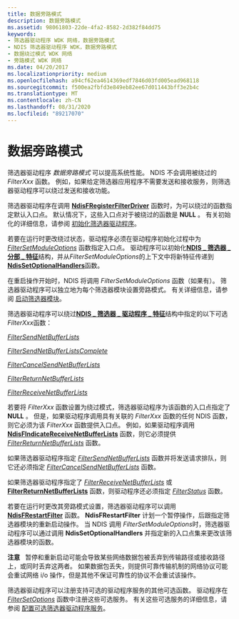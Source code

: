 ```yaml
---
title: 数据旁路模式
description: 数据旁路模式
ms.assetid: 98061803-22de-4fa2-8582-2d382f84dd75
keywords:
- 筛选器驱动程序 WDK 网络，数据旁路模式
- NDIS 筛选器驱动程序 WDK，数据旁路模式
- 数据绕过模式 WDK 网络
- 旁路模式 WDK 网络
ms.date: 04/20/2017
ms.localizationpriority: medium
ms.openlocfilehash: a94cf62ea4614369edf7846d03fd005ead968118
ms.sourcegitcommit: f500ea2fbfd3e849eb82ee67d011443bff3e2b4c
ms.translationtype: MT
ms.contentlocale: zh-CN
ms.lasthandoff: 08/31/2020
ms.locfileid: "89217070"
---
```

# <a name="data-bypass-mode"></a>数据旁路模式





筛选器驱动程序 *数据旁路模式* 可以提高系统性能。 NDIS 不会调用被绕过的 *FilterXxx* 函数。 例如，如果给定筛选器应用程序不需要发送和接收服务，则筛选器驱动程序可以绕过发送和接收功能。

筛选器驱动程序在调用 [**NdisFRegisterFilterDriver**](/windows-hardware/drivers/ddi/ndis/nf-ndis-ndisfregisterfilterdriver) 函数时，为可以绕过的函数指定默认入口点。 默认情况下，这些入口点对于被绕过的函数是 **NULL** 。 有关初始化的详细信息，请参阅 [初始化筛选器驱动程序](initializing-a-filter-driver.md)。

若要在运行时更改绕过状态，驱动程序必须在驱动程序初始化过程中为 [*FilterSetModuleOptions*](/windows-hardware/drivers/ddi/ndis/nc-ndis-filter_set_module_options) 函数指定入口点。 驱动程序可以初始化[**NDIS \_ 筛选器 \_ 分部 \_ 特征**](/windows-hardware/drivers/ddi/ndis/ns-ndis-_ndis_filter_partial_characteristics)结构，并从*FilterSetModuleOptions*的上下文中将新特征传递到[**NdisSetOptionalHandlers**](/windows-hardware/drivers/ddi/ndis/nf-ndis-ndissetoptionalhandlers)函数。

在重启操作开始时，NDIS 将调用 *FilterSetModuleOptions* 函数（如果有）。 筛选器驱动程序可以独立地为每个筛选器模块设置旁路模式。 有关详细信息，请参阅 [启动筛选器模块](starting-a-filter-module.md)。

筛选器驱动程序可以绕过[**NDIS \_ 筛选器 \_ 驱动程序 \_ 特征**](/windows-hardware/drivers/ddi/ndis/ns-ndis-_ndis_filter_driver_characteristics)结构中指定的以下可选*FilterXxx*函数：

[*FilterSendNetBufferLists*](/windows-hardware/drivers/ddi/ndis/nc-ndis-filter_send_net_buffer_lists)

[*FilterSendNetBufferListsComplete*](/windows-hardware/drivers/ddi/ndis/nc-ndis-filter_send_net_buffer_lists_complete)

[*FilterCancelSendNetBufferLists*](/windows-hardware/drivers/ddi/ndis/nc-ndis-filter_cancel_send_net_buffer_lists)

[*FilterReturnNetBufferLists*](/windows-hardware/drivers/ddi/ndis/nc-ndis-filter_return_net_buffer_lists)

[*FilterReceiveNetBufferLists*](/windows-hardware/drivers/ddi/ndis/nc-ndis-filter_receive_net_buffer_lists)

若要将 *FilterXxx* 函数设置为绕过模式，筛选器驱动程序为该函数的入口点指定了 **NULL** 。 但是，如果驱动程序调用具有关联的 *FilterXxx* 函数的任何 NDIS 函数，则它必须为该 *FilterXxx* 函数提供入口点。 例如，如果驱动程序调用 [**NdisFIndicateReceiveNetBufferLists**](/windows-hardware/drivers/ddi/ndis/nf-ndis-ndisfindicatereceivenetbufferlists) 函数，则它必须提供 [*FilterReturnNetBufferLists*](/windows-hardware/drivers/ddi/ndis/nc-ndis-filter_return_net_buffer_lists) 函数。

如果筛选器驱动程序指定 [*FilterSendNetBufferLists*](/windows-hardware/drivers/ddi/ndis/nc-ndis-filter_send_net_buffer_lists) 函数并将发送请求排队，则它还必须指定 [*FilterCancelSendNetBufferLists*](/windows-hardware/drivers/ddi/ndis/nc-ndis-filter_cancel_send_net_buffer_lists) 函数。

如果筛选器驱动程序指定了 [*FilterReceiveNetBufferLists*](/windows-hardware/drivers/ddi/ndis/nc-ndis-filter_receive_net_buffer_lists) 或 [**FilterReturnNetBufferLists**](/windows-hardware/drivers/ddi/ndis/nc-ndis-filter_return_net_buffer_lists) 函数，则驱动程序还必须指定 [*FilterStatus*](/windows-hardware/drivers/ddi/ndis/nc-ndis-filter_status) 函数。

若要在运行时更改其旁路模式设置，筛选器驱动程序可以调用 [**NdisFRestartFilter**](/windows-hardware/drivers/ddi/ndis/nf-ndis-ndisfrestartfilter) 函数。 **NdisFRestartFilter** 计划一个暂停操作，后跟指定筛选器模块的重新启动操作。 当 NDIS 调用 *FilterSetModuleOptions*时，筛选器驱动程序可以通过调用 **NdisSetOptionalHandlers** 并指定新的入口点集来更改该筛选器模块的函数。

**注意**   暂停和重新启动可能会导致某些网络数据包被丢弃到传输路径或接收路径上，或同时丢弃这两者。 如果数据包丢失，则提供可靠传输机制的网络协议可能会重试网络 i/o 操作，但是其他不保证可靠性的协议不会重试该操作。

 

筛选器驱动程序可以注册支持可选的驱动程序服务的其他可选函数。 驱动程序在 [*FilterSetOptions*](/windows-hardware/drivers/ddi/ndis/nc-ndis-set_options) 函数中注册这些可选服务。 有关这些可选服务的详细信息，请参阅 [配置可选筛选器驱动程序服务](configuring-optional-filter-driver-services.md)。

 

